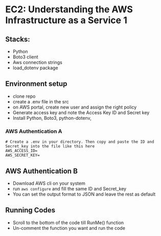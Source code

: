 # EC2: Understanding the AWS Infrastructure as a Service 1

## Stacks:

- Python
- Boto3 client
- Aws connection strings
- load_dotenv package

## Environment setup

- clone repo
- create a .env file in the src
- on AWS portal, create new user and assign the right policy
- Generate access key and note the Access Key ID and Secret key
- Install Python, Boto3, python-dotenv,

### AWS Authentication A

```
# Create a .env in your directory. Then copy and paste the ID and Secret_key into the file like this here
AWS_ACCESS_ID=
AWS_SECRET_KEY=

```

## AWS Authentication B

- Download AWS cli on your system
- run `aws configure` and fill the same ID and Secret_key
- You can set the output format to JSON and leave the rest as default

## Running Codes

- Scroll to the bottom of the code till RunMe() function
- Un-comment the function you want and run the code
